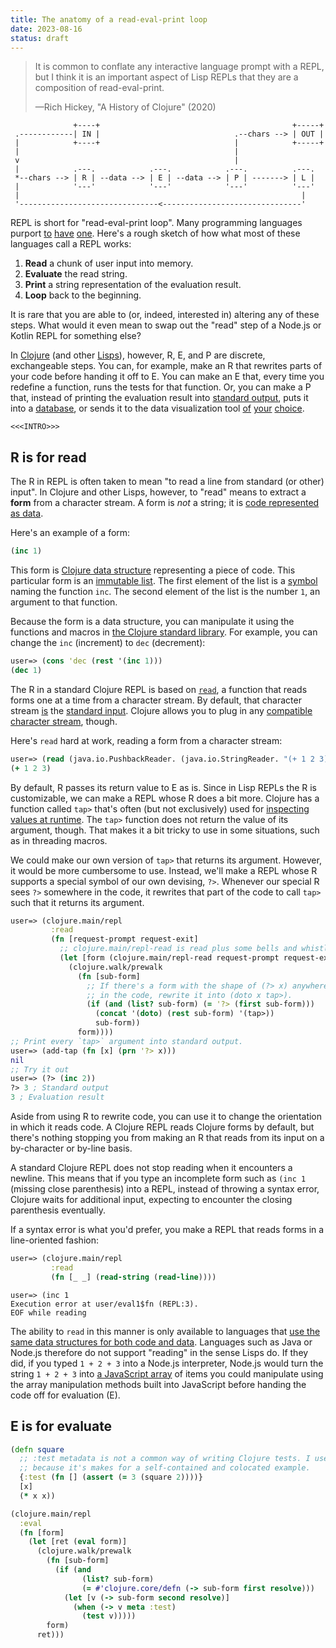 ```yaml
---
title: The anatomy of a read-eval-print loop
date: 2023-08-16
status: draft
---
```


<!--
- Clojure, eval->print even more powerful because of non-opaque (limpid, lucid, plain) data
- Clojure has datafication, a process that turns an opaque object into plain data
-->

>It is common to conflate any interactive language prompt with a REPL, but I think it is an important aspect of Lisp REPLs that they are a composition of  read-eval-print.
>
>—Rich Hickey, "A History of Clojure" (2020)

```svgbob
              +----+                                           +-----+
 .------------| IN |                              .--chars --> | OUT |
 |            +----+                              |            +-----+
 |                                                |
 v                                                |
 |            .---.            .---.            .---.          .---.
 *--chars --> | R | --data --> | E | --data --> | P | -------> | L |
 |            '---'            '---'            '---'          '---'
 |                                                               |
 '-------------------------------<-------------------------------'
```

REPL is short for "read-eval-print loop". Many programming languages purport [to](https://docs.oracle.com/en/java/javase/20/jshell/introduction-jshell.html#GUID-630F27C8-1195-4989-9F6B-2C51D46F52C8) [have](https://nodejs.org/api/repl.html#repl) [one](https://www.jetbrains.com/help/idea/kotlin-repl.html#kotlin-repl). Here's a rough sketch of how what most of these languages call a REPL works:

1. **Read** a chunk of user input into memory.
2. **Evaluate** the read string.
3. **Print** a string representation of the evaluation result.
4. **Loop** back to the beginning.

It is rare that you are able to (or, indeed, interested in) altering any of these steps. What would it even mean to swap out the "read" step of a Node.js or Kotlin REPL for something else?

In [Clojure](https://clojure.org) (and other [Lisps](https://en.wikipedia.org/wiki/Lisp_(programming_language))), however, R, E, and P are discrete, exchangeable steps. You can, for example, make an R that rewrites parts of your code before handing it off to E. You can make an E that, every time you redefine a function, runs the tests for that function. Or, you can make a P that, instead of printing the evaluation result into [standard output](https://www.gnu.org/software/libc/manual/html_node/Standard-Streams.html#index-stdout), puts it into a [database](https://github.com/quoll/asami), or sends it to the data visualization tool [of](https://github.com/eerohele/tab) [your](https://github.com/djblue/portal) [choice](https://clojure.org/news/2023/04/28/introducing-morse).

`<<<INTRO>>>`

## R is for read

The R in REPL is often taken to mean "to read a line from standard (or other) input". In Clojure and other Lisps, however, to "read" means to extract a **form** from a character stream. A form is *not* a string; it is [code represented as data](https://www.expressionsofchange.org/dont-say-homoiconic).

Here's an example of a form:

```clojure
(inc 1)
```

This form is [Clojure data structure](https://clojure.org/reference/data_structures) representing a piece of code. This particular form is an [immutable list](https://clojure.org/reference/data_structures#Lists). The first element of the list is a [symbol](https://clojure.org/reference/reader#_symbols) naming the function `inc`. The second element of the list is the number `1`, an argument to that function.

Because the form is a data structure, you can manipulate it using the functions and macros in [the Clojure standard library](https://clojure.org/api/cheatsheet). For example, you can change the `inc` (increment) to `dec` (decrement):

```clojure
user=> (cons 'dec (rest '(inc 1)))
(dec 1)
```




The R in a standard Clojure REPL is based on [`read`](https://clojure.github.io/clojure/clojure.core-api.html#clojure.core/read), a function that reads forms one at a time from a character stream. By default, that character stream [is](https://clojure.github.io/clojure/clojure.core-api.html#clojure.core/*in*) the [standard input](https://www.gnu.org/software/libc/manual/html_node/Standard-Streams.html#index-stdin). Clojure allows you to plug in any [compatible character stream](https://docs.oracle.com/en/java/javase/17/docs/api/java.base/java/io/PushbackReader.html), though.

Here's `read` hard at work, reading a form from a character stream:

```clojure
user=> (read (java.io.PushbackReader. (java.io.StringReader. "(+ 1 2 3)")))
(+ 1 2 3)
```

By default, R passes its return value to E as is. Since in Lisp REPLs the R is customizable, we can make a REPL whose R does a bit more. Clojure has a function called `tap>` that's often (but not exclusively) used for [inspecting values at runtime](https://dev.to/hlship/debugging-clojure-at-the-repl-using-tap-2pm5). The `tap>` function does not return the value of its argument, though. That makes it a bit tricky to use in some situations, such as in threading macros.

We could make our own version of `tap>` that returns its argument. However, it would be more cumbersome to use. Instead, we'll make a REPL whose R supports a special symbol of our own devising, `?>`. Whenever our special R sees `?>` somewhere in the code, it rewrites that part of the code to call `tap>` such that it returns its argument.

```clojure
user=> (clojure.main/repl
         :read
         (fn [request-prompt request-exit]
           ;; clojure.main/repl-read is read plus some bells and whistles.
           (let [form (clojure.main/repl-read request-prompt request-exit)]
             (clojure.walk/prewalk
               (fn [sub-form]
                 ;; If there's a form with the shape of (?> x) anywhere
                 ;; in the code, rewrite it into (doto x tap>).
                 (if (and (list? sub-form) (= '?> (first sub-form)))
                   (concat '(doto) (rest sub-form) '(tap>))
                   sub-form))
               form))))
;; Print every `tap>` argument into standard output.
user=> (add-tap (fn [x] (prn '?> x)))
nil
;; Try it out
user=> (?> (inc 2))
?> 3 ; Standard output
3 ; Evaluation result
```

Aside from using R to rewrite code, you can use it to change the orientation in which it reads code. A Clojure REPL reads Clojure forms by default, but there's nothing stopping you from making an R that reads from its input on a by-character or by-line basis.

A standard Clojure REPL does not stop reading when it encounters a newline. This means that if you type an incomplete form such as `(inc 1` (missing close parenthesis) into a REPL, instead of throwing a syntax error, Clojure waits for additional input, expecting to encounter the closing parenthesis eventually.

If a syntax error is what you'd prefer, you make a REPL that reads forms in a line-oriented fashion:

```clojure
user=> (clojure.main/repl
         :read
         (fn [_ _] (read-string (read-line))))
```
```
user=> (inc 1
Execution error at user/eval1$fn (REPL:3).
EOF while reading
```

The ability to `read` in this manner is only available to languages that [use the same data structures for both code and data](https://www.expressionsofchange.org/dont-say-homoiconic). Languages such as Java or Node.js therefore do not support "reading" in the sense Lisps do. If they did, if you typed `1 + 2 + 3` into a Node.js interpreter, Node.js would turn the string `1 + 2 + 3` into [a JavaScript array](https://developer.mozilla.org/en-US/docs/Web/JavaScript/Reference/Global_Objects/Array) of items you could manipulate using the array manipulation methods built into JavaScript before handing the code off for evaluation (E).

## E is for evaluate

<!-- EVAL -->
```clojure
(defn square
  ;; :test metadata is not a common way of writing Clojure tests. I use it here
  ;; because it's makes for a self-contained and colocated example.
  {:test (fn [] (assert (= 3 (square 2))))}
  [x]
  (* x x))

(clojure.main/repl
  :eval
  (fn [form]
    (let [ret (eval form)]
      (clojure.walk/prewalk
        (fn [sub-form]
          (if (and
                (list? sub-form)
                (= #'clojure.core/defn (-> sub-form first resolve)))
            (let [v (-> sub-form second resolve)]
              (when (-> v meta :test)
                (test v)))))
        form)
      ret)))
```

<!--
  Mention input/output stream rebinding!
-->

<!--
Going even further, the ability to swap in your own R, E and P means that you can reappropriate a Lisp REPL into something else altogether. You can turn a REPL into a unit-aware calculator, an interface for interacting with a large language model, or an interpreter for another programming language.

Another defining feature of Lisp REPLs is that you can run a new REPL from within an existing REPL. Here's an example:

```clojure
(clojure.main/repl
  :prompt (fn [] (println "What's your name? "))
  :read (fn [_ _] (read-line))
  :eval (fn [name] (printf "Hello, %s!\n" name)))
```

If you execute that code in an existing Clojure REPL, you will find yourself in a new REPL that will commence a sustained inquiry regarding your name.


That REPLs can nest like [Matryoshka dolls](https://en.wikipedia.org/wiki/Matryoshka_doll) requires that the input of the R in the top-level REPL (the outermost doll) be unadorned with any sort of framing carrying (usually) metadata related to the code. That is, the input to R must be:

```clojure
(inc 1)
````

Instead of this:

```clojure
{:op "eval" :code "(inc 1)" :ns "user" :file "user.clj" :line "3" :column "1"}
```

If you find that the input to R is enfolded in an envelope like this, you are not sitting at a REPL, but instead a remote procedure call (RPC) server [of some sort](https://nrepl.org/nrepl/1.0/index.html).

If you are, that is not a bad thing. RPC-style message framing has many benefits: being able to bundle input and metadata makes it straightforward to assign file, line and column number for use in error messages. Specifically to Clojure, having easy access to both code and the [namespace](https://clojure.org/reference/namespaces) in whose context to both read (R) and evaluate (E) said code is very helpful.

```clojure
=> {:op "eval" :code "(read)"}
<= {:status #{:need-input}}
=> {:op "stdin" :stdin "(inc 1)"}
<= {:ns "user" :value "(inc 1)"}
```
-->
<!--
If having a REPL as your initial communication protocol is a Matryoshka doll, having an RPC server instead is a Matryoshka doll filled with concrete.
-->



<!--
Reading needs ns context, too, because of e.g. auto-qualified keywords
  -->

<!--
You can make your own REPL that throws an exception if the form you try to evaluate calls a deprecated function, for example. Or, instead of printing the evaluation result into the [standard output](https://www.gnu.org/software/libc/manual/html_node/Standard-Streams.html#index-stdout) stream, you can make a REPL that stores all evaluation results in a database, or sends the result to the data visualization tool of your choice.

To run a new REPL, you need not abandon your existing REPL. Instead, you reappropriate

The ability to do this relies on the simplicity of the protocol the REPL uses for both input and output. Contrast this with RPC-style protocols like nREPL. nREPL is short for "Network REPL". "Not a REPL" would be a more fitting moniker.

<aside>Do not construe this as a criticism of nREPL. nREPL is a fine tool, and one for whose existence the Clojure community can be grateful for.</aside>

```clojure
;; Input
{:op "eval" :code "(inc 1)"}

;; Output
{:session "4cee2336-1977-4049-af82-5c5e8ecfeebe", :ns "user", :value "2"}
{:session "4cee2336-1977-4049-af82-5c5e8ecfeebe", :status #{:done}}
```

In fact, the ability to swap out the first three letters in "REPL" means that you can reappropriate a Lisp REPL into something else altogether. You can turn one into a unit-aware calculator, an interpreter for a completely different language, or an interface for interacting with a large language model.
-->

<!--
You can even turn a Clojure REPL into a Java, uh, "REPL", if you want. Behold:

```clojure
(let [jshell (jdk.jshell.JShell/create)
      eval-counter (atom 0)]
  (clojure.main/repl
    :init
    (fn [] (reset! eval-counter 0))

    :prompt
    (fn []
      (print "\njshell> ")
      (flush))

    :read
    (fn [_ request-exit]
      (let [input (read-line)]
        ;; Ctrl+D to exit
        (if (nil? input)
          request-exit
          input)))

    :eval
    (fn [string] (.eval jshell string))

    :print
    (fn [events]
      (run!
        (fn [event]
          (println (str "$" (swap! eval-counter inc)) "==>" (.value event)))
        events))))
```

You can then bask in Java's exactitude and pith from the comfort of your Clojure REPL:

```java
jshell> import java.util.stream.Collectors;
$1 ==> nil
jshell> import java.util.stream.Stream;
$2 ==> nil
jshell> var stream = Stream.of("a", "b", "c");
$3 ==> java.util.stream.ReferencePipeline$Head@64bfbc86
jshell> stream.filter(s -> s.contains("b")).collect(Collectors.toList());
$4 ==> [b]
```

In contrast, reading, evaluation, and printing are not discrete steps in JShell and its ilk. You cannot nest a Clojure REPL within JShell.
-->

<!--
With a REPL in hand, your imagination's the limit of what you can do.
-->

<!--
Inserting code into the REPL is 100% the same thing as reading the code from a file (unlike e.g. Java).
-->

<!--
1. **Read** a chunk of characters that constitute a *form* (data) into memory.
2. **Evaluate** the form to yield a *value* (data).
3. **Print** a string representation of the value (data).
4. **Loop** back to the beginning.
-->

<!-- The REPL is a foundational technology that's -->
<!--
In this article, I aim to demonstrate what sets Lisp REPLs apart from interactive shells most other languages have. My background is in Clojure. I'll therefore use Clojure in all code examples in this article. I have little to no experience with Common Lisp, Scheme, or other precursors of Clojure. I am aware that Common Lisp, for example, has a more sophisticated REPL than Clojure, but I'm unqualified to discuss the particulars of that subject.
-->
<!--
## Read

The *read* step of REPLs is often taken to mean "to read a line from standard (or other) input". In Clojure and other Lisps, however, "reading" has a specific meaning. The [`read`](https://www.cs.cmu.edu/Groups/AI/html/cltl/clm/node188.html#SECTION002611000000000000000) function takes a group of characters and turns them into something called a **form**. In Clojure, a [form](https://www.cs.cmu.edu/Groups/AI/html/cltl/clm/node56.html#SECTION00910000000000000000) is any value Clojure can evaluate to produce a new value. Here are examples of forms:

- `42`
- `filter`
- `{:a :b}`
- `(+ 1 2)`

Here's an example of reading a form from a string:

```clojure
user=> (read-string "(+ 1 2 3)")
(+ 1 2 3)
```

Here, `read-string` returns the form `(+ 1 2 3)`. It is an immutable list you can manipulate using the functions in the Clojure standard library. For example, given `(+ 1 2 3)`, you can change the plus to a minus:

```clojure
;; *1 is a reference to the previous evaluation result; here, (+ 1 2 3).
;;
;; cons is a function that, given a value and a list, prepends the value into
;; the list.
;;
;; rest is a function that returns its input, sans the first element (in this
;; case, (1 2 3).
user=> (cons '- (rest *1))
(- 1 2 3)
```

This is obviously not a useful example. Its point is to demonstrate the malleability that having a distinct reading step offers.

The ability to `read` in this manner is only available to languages that [use the same data structures for both code and data](https://www.expressionsofchange.org/dont-say-homoiconic). Languages such as Java or Node.js therefore do not support "reading" in the sense Lisps do. For example, if you type `1 + 2 + 3` into a Node.js interpreter, Node.js does not first turn the string `1 + 2 + 3` into [a JavaScript array](https://developer.mozilla.org/en-US/docs/Web/JavaScript/Reference/Global_Objects/Array) of items you would then be able to manipulate using the array manipulation methods built into JavaScript. The concept of "reading" in this sense does not exists

Reading being a distinct step means you can extend the default `read` implementation or replace it with your own. For example, you can make a reader function that it otherwise the same as the regular `read` function, except that it throws an exception if you try using a deprecated function or macro.
-->
<!--

Here's a Clojure function that, given a form, throws an exception if there's a reference to a deprecated [Var](https://clojure.org/reference/vars) anywhere in the form. (Understanding the function requires some fluency in Clojure. If you don't have that, just skip it: the implementation details are not important here.)

```clojure
(defn throw-on-deprecated
  "Given a form, throw an exception if the form refers to a deprecated var."
  [form]
  (when (seq? form)
    (clojure.walk/prewalk
      (fn [form]
        (when (symbol? form)
          (let [v (resolve form)]
            (when (-> v meta :deprecated)
              (throw (ex-info (format "Call to deprecated var: %s." (pr-str v))
                       {:var v})))))))))
```

To use the function above, you'd use `clojure.main/repl`, which allows you to swap out your own implementations of reading, evaluation, and printing:

```clojure
;; Run a new REPL that throws an exception when it reads a form that refers to
;; a deprecated var.
user=> (clojure.main/repl
         :read
         (fn [_ _]
           (doto (read *in*) throw-on-deprecated)))
user=> (inc 1)
2
user=> (replicate 1 2)
```

Yields:

```
Execution error (ExceptionInfo) at user/eval8195$fn$fn (user:NO_SOURCE_FILE).
Call to deprecated var: #'clojure.core/replicate.
```

-->
<!--
## Evaluate

The `eval` function accepts a form and returns data.
-->
<!-- binding example! e.g. print-length, etc. maybe warn-on-reflection? -->
<!-- The only limits that apply to customizing your REPL are the limits of your programming language. -->
<!--
Given:

```clojure
(clojure.main/repl
  :eval
  (fn [form]
    (binding [*warn-on-reflection* true]
      (let [ret (eval form)]
        ;; Some REPL implementations don't auto-flush after writing to the
        ;; error stream. We'll therefore flush manually after
        ;; evaluation to make sure the reflection warning becomes
        ;; visible.
        (flush *err*)
        ret))))
```

Then:

```clojure
(defn upper-case
  [s]
  (.toUpperCase s))
```

Yields:

```
Reflection warning, my.clj:3:3 - reference to field toUpperCase can't be resolved.
#'user/upper-case
```

## Print

```clojure
(clojure.main/repl
  :print (fn [value] (tab.api/tab> user/tab value)))

(clojure.reflect/reflect java.time.Clock)
```

## Tradeoffs

The


- Discuss intermingling of evaluation results and standard output
- Discuss difficulty of clients linking inputs to outputs (e.g. inline results)
-->

<!--
When you build on a REPL, you (or your editor) could easily swap between REPL and RPC communication modes. In contrast, it is not possible to go from RPC to REPL.

Demonstrate nesting REPLs and escaping back into the
-->

<!--
Nested REPL that:
- Stores the previous input and output or exception
- Submits them to ChatGPT for analysis.
-->

<!--
- ChatGPT example
- use clojure.main/repl
-->

<!-- ClojureScript eval yields strings, not data -->

<!--
nREPL and other RPC-style protocols complect (drink) reading and evaluation: since there is no separate read step, it is not possible to customize.

Can't use nREPL to start a ChatGPT REPL.
-->

<!--
The REPL is a substrate. It is the simplest possible protocol: character streams in, character streams out.
-->

<!--
Being a Lisp, Clojure has a plethora of REPLs. It has [nREPL](https://nrepl.org), which is probably the most widely used tool of any kind in the entire Clojure ecosystem. Clojure has a built-in [REPL](https://clojure.github.io/clojure/clojure.main-api.html#clojure.main/repl), which you can [serve over a network socket](https://clojure.org/reference/repl_and_main#_launching_a_socket_server). Clojure also has [prepl](https://clojuredocs.org/clojure.core.server/prepl), a (strangely underdocumented) REPL that almost no one uses, which yields "structured output (for programs)." There's also [Unrepl](https://github.com/Unrepl/unrepl), which upgrades Clojure's built-in REPL or (nREPL, somehow, apparently) to use an extensible protocol for communicating with the Clojure runtime.
-->

<!--
- REPL to RPC vs. RPC to REPL
- Nested REPLs (ClojureScript, nREPL)
-->

<!--
A computer program is a list of instructions that tell a computer what to do.
![REPL](images/repl.svg)

For the past couple of years, I’ve been on this fool’s errand to make [my favorite text editor](https://www.sublimetext.com) a viable alternative for programming Clojure.

Like with most projects, in the beginning, I had no idea what I was doing. (I’m not sure I still do, to be honest.) All I knew was that I wanted to evaluate Clojure code directly from my editor and see the result.
-->

<!--
Like, I wanted to be able to do things like this:

First, I want to write a function definition in my editor, like this:

![REPL](images/repl-1.png)

Then, I want to be able to write code that calls that function

![REPL](images/repl-2.png)

Finally, I want to be able to execute that function call by hitting a key binding in my editor and have the result show up in my editor.


![REPL](images/repl-3.png)

 I’ve since realized that back then, and for a long time after, I didn’t even know what a REPL actually was. Most Clojure programmers, I’m sure, are in the same boat.

Most programmers have probably never really even thought about it too much, really. I mean, a REPL is this thing where type code and the computer gives you back the result. Right? That’s the way I thought about it, at least.
-->

<!--
  # What's in a REPL?

Most programmers recognize the acronym "REPL". When they hear "REPL", they think of this thing where you type in code and the computer prints the answer. You know, [`irb`](https://github.com/ruby/irb) for Ruby, [GHCi](https://downloads.haskell.org/~ghc/9.0.1/docs/html/users_guide/ghci.html) for Haskell, [`node`](https://nodejs.org/api/repl.html#repl_repl) for Node.js, and so on.

- irb, GHCi, etc. don't really have R
  - typing code into these has different semantics than specifying code in files
  - Rubyists, Haskellers, etc. typically don't sit at their interactive prompts all day every day developing programs
  - cf. Lisp
- What is "Socket REPL"
  - socket server is actually a more generic thing
  - prepl is just a different accept function
- nREPL is not really a REPL
  - "E" is not really "E"
-->

<!--
  ```clojure
(let [a (atom [])]
  (clojure.main/repl
    :read
    (fn [request-prompt request-exit]
      (if
        (zero? (count @a)) (do (swap! a conj (read-line)) request-prompt)
        (take 2 (swap! a conj (read-line)))))

    :eval
    (fn [[from to]]
      (println (clojure.java.process/exec "units" from to)))))
```
  -->